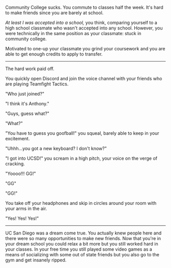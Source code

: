 Community College sucks. You commute to classes half the week. It's hard to make friends since you are barely at school.

*At least I was accepted into a school,* you think, comparing yourself to a high school classmate who wasn't accepted into any school. However, you were technically in the same position as your classmate: stuck in community college.

Motivated to one-up your classmate you grind your coursework and you are able to get enough credits to apply to transfer.

<hr>

The hard work paid off.



You quickly open Discord and join the voice channel with your friends who are playing Teamfight Tactics.

"Who just joined?"

"I think it's Anthony."

"Guys, guess what?"

"What?"

"You have to guess you goofball!" you squeal, barely able to keep in your excitement. 

"Uhhh...you got a new keyboard? I don't know?"

"I got into UCSD!" you scream in a high pitch, your voice on the verge of cracking.

"Yoooo!!! GG!"

"GG"

"GG!"

You take off your headphones and skip in circles around your room with your arms in the air.

"Yes! Yes! Yes!"

<hr>

UC San Diego was a dream come true. You actually knew people here and there were so many opportunities to make new friends. Now that you're in your dream school you could relax a bit more but you still worked hard in your classes. In your free time you still played some video games as a means of socializing with some out of state friends but you also go to the gym and get insanely ripped.